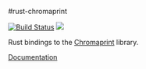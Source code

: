 #rust-chromaprint

[![Build Status](https://travis-ci.org/jameshurst/rust-chromaprint.svg)](https://travis-ci.org/jameshurst/rust-chromaprint)
[![](http://meritbadge.herokuapp.com/chromaprint)](https://crates.io/crates/chromaprint)

Rust bindings to the [Chromaprint](https://acoustid.org/chromaprint) library.

[Documentation](http://jameshurst.github.io/rust-chromaprint/)
